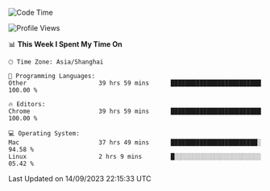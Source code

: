 <!--START_SECTION:waka-->
![Code Time](http://img.shields.io/badge/Code%20Time-1%2C252%20hrs%2028%20mins-blue)

![Profile Views](http://img.shields.io/badge/Profile%20Views-1-blue)

📊 **This Week I Spent My Time On** 

```text
🕑︎ Time Zone: Asia/Shanghai

💬 Programming Languages: 
Other                    39 hrs 59 mins      █████████████████████████   100.00 % 

🔥 Editors: 
Chrome                   39 hrs 59 mins      █████████████████████████   100.00 % 

💻 Operating System: 
Mac                      37 hrs 49 mins      ████████████████████████░   94.58 % 
Linux                    2 hrs 9 mins        █░░░░░░░░░░░░░░░░░░░░░░░░   05.42 % 
```


 Last Updated on 14/09/2023 22:15:33 UTC
<!--END_SECTION:waka-->